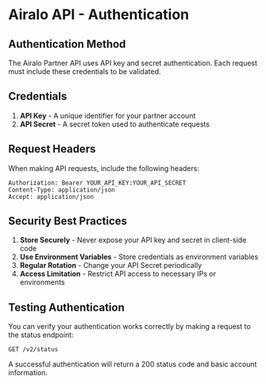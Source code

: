 
# Airalo API - Authentication

## Authentication Method

The Airalo Partner API uses API key and secret authentication. Each request must include these credentials to be validated.

## Credentials

1. **API Key** - A unique identifier for your partner account
2. **API Secret** - A secret token used to authenticate requests

## Request Headers

When making API requests, include the following headers:

```
Authorization: Bearer YOUR_API_KEY:YOUR_API_SECRET
Content-Type: application/json
Accept: application/json
```

## Security Best Practices

1. **Store Securely** - Never expose your API key and secret in client-side code
2. **Use Environment Variables** - Store credentials as environment variables
3. **Regular Rotation** - Change your API Secret periodically
4. **Access Limitation** - Restrict API access to necessary IPs or environments

## Testing Authentication

You can verify your authentication works correctly by making a request to the status endpoint:

```
GET /v2/status
```

A successful authentication will return a 200 status code and basic account information.
